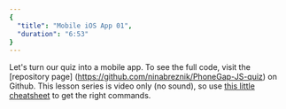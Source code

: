 ```yaml
---
{
  "title": "Mobile iOS App 01",
  "duration": "6:53"
}
---
```

Let's turn our quiz into a mobile app. To see the full code, visit the [repository page] (https://github.com/ninabreznik/PhoneGap-JS-quiz) on Github. This lesson series is video only (no sound), so use
[this little cheatsheet](https://medium.com/nina-developerina/how-to-create-first-ios-app-with-phonegap-9a14c4e3d2ee) to get the right commands.
